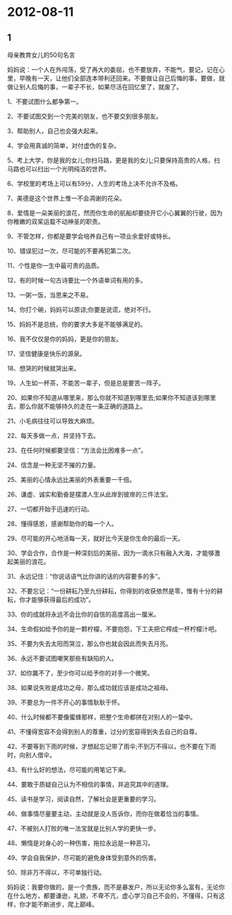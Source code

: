 # 2012-08-11

## 1

母亲教育女儿的50句名言

妈妈说：一个人在外闯荡，受了再大的委屈，也不要放弃，不能气，要记，记在心里，早晚有一天，让他们全部连本带利还回来。不要做让自己后悔的事，要做，就做让别人后悔的事，一辈子不长，如果尽活在回忆里了，就废了。

1、不要试图什么都争第一。

2、不要试图交到一个完美的朋友，也不要交到很多朋友。

3、帮助别人，自己也会强大起来。

4、学会用真诚的简单，对付虚伪的复杂。

5、考上大学，你是我的女儿;你扫马路，更是我的女儿;只要保持高贵的人格，扫马路也可以扫出一个光明纯洁的世界。

6、学校里的考场上可以有59分，人生的考场上决不允许不及格。

7、美德是这个世界上惟一不会凋谢的花朵。

8、爱情是一朵美丽的浪花，然而你生命的航船却要绕开它小心翼翼的行驶，因为你稚嫩的双桨运载不动神圣的职责。

9、不管怎样，你都是要学会培养自己有一项业余爱好或特长。

10、错误犯过一次，尽可能的不要再犯第二次。

11、个性是你一生中最可贵的品质。

12、有的时候一句古诗要比一个外语单词有用的多。

13、一粥一饭，当思来之不易。

14、你打个碗，妈妈可以原谅;你要是说谎，绝对不行。

15、妈妈不是总统，你的要求大多是不能够满足的。

16、我不仅仅是你的妈妈，更是你的朋友。

17、坚信健康是快乐的源泉。

18、想哭的时候就哭出来。

19、人生如一杯茶，不能苦一辈子，但是总是要苦一阵子。

20、如果你不知道从哪里来，那么你就不知道到哪里去;如果你不知道该到哪里去，那么你就不能够持久的走在一条正确的道路上。

21、小毛病往往可以导致大麻烦。

22、每天多做一点，并坚持下去。

23、在任何时候都要坚信：“方法会比困难多一点”。

24、信念是一种无坚不摧的力量。

25、美丽的心情永远比美丽的外表重要一千倍。

26、谦虚、诚实和勤奋是摆渡人生从此岸到彼岸的三件法宝。

27、一切都开始于迅速的行动。

28、懂得感恩，感谢帮助你的每一个人。

29、尽可能的开心地活每一天，就好比今天是你生命的最后一天。

30、学会合作，合作是一种深刻后的美丽，因为一滴水只有融入大海，才能够激起美丽的浪花。

31、永远记住：“你说话语气比你讲的话的内容要多的多”。

32、不要忘记：“一份耕耘乃至九份耕耘，你得到的收获依然是零，惟有十分的耕耘，你才能够获得最后的成功”。

33、你的成就将永远不会比你的自信的高度高出一厘米。

34、生命假如给予你的是一颗柠檬，不要抱怨，下工夫把它榨成一杯柠檬汁吧。

35、不要为失去太阳而哭泣，那么你也就会因此而失去月亮。

36、永远不要试图嘲笑那些有缺陷的人。

37、如你赢不了，至少你可以给予你的对手一个微笑。

38、如果说失败是成功之母，那么成功就应该是成功之祖母。

39、不要总为一件不开心的事情耿耿于怀。

40、什么时候都不要像蜜蜂那样，把整个生命都拼在对别人的一蛰中。

41、不懂得宽容不会得到别人的尊重，过分的宽容得到失去自己的自尊。

42、不要等到下雨的时候，才想起忘记带了雨伞;不到万不得以，也不要在下雨时，向别人借伞。

43、有什么好的想法，尽可能的用笔记下来。

44、要敢于质疑自己认为不相信的事情，并追究其中的道理。

45、读书是学习，阅读自然，了解社会是更重要的学习。

46、做事情尽量要主动，主动就是没人告诉你，而你在做着恰当的事情。

47、不被别人打败的唯一法宝就是比别人学的更快一步。

48、懒惰是对身心的一种伤害，拖拉永远是一种恶习。

49、学会自我保护，尽可能的避免身体受到意外的伤害。

50、除非万不得以，不可单独行动。

妈妈说：我要你做的，是一个贵族，而不是暴发户，所以无论你多么富有，无论你在什么地方，都要谦逊，礼貌，不卑不亢，虚心学习自己不会的，不懂得，只有这样，你才能不断进步，爬上巅峰。

